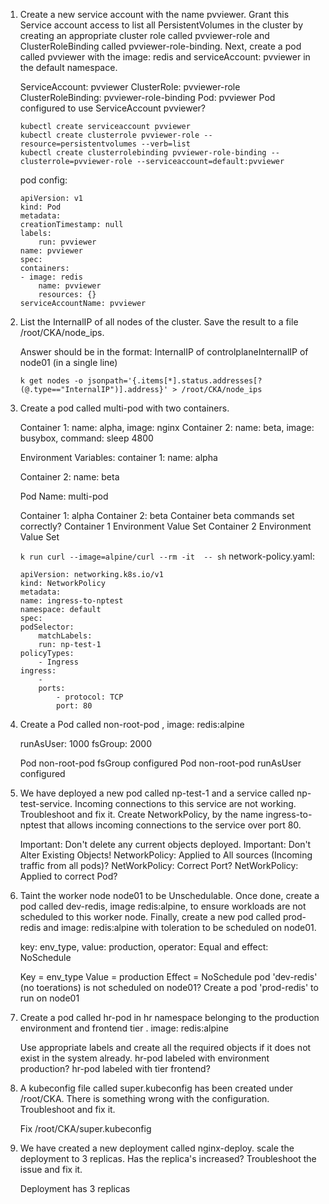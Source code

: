 1. Create a new service account with the name pvviewer. Grant this Service account access to list all PersistentVolumes in the cluster by creating an appropriate cluster role called pvviewer-role and ClusterRoleBinding called pvviewer-role-binding.
Next, create a pod called pvviewer with the image: redis and serviceAccount: pvviewer in the default namespace.

    ServiceAccount: pvviewer
    ClusterRole: pvviewer-role
    ClusterRoleBinding: pvviewer-role-binding
    Pod: pvviewer
    Pod configured to use ServiceAccount pvviewer?

    ```
    kubectl create serviceaccount pvviewer
    kubectl create clusterrole pvviewer-role --resource=persistentvolumes --verb=list
    kubectl create clusterrolebinding pvviewer-role-binding --clusterrole=pvviewer-role --serviceaccount=default:pvviewer
    ```
    pod config:
    ```
    apiVersion: v1
    kind: Pod
    metadata:
    creationTimestamp: null
    labels:
        run: pvviewer
    name: pvviewer
    spec:
    containers:
    - image: redis
        name: pvviewer
        resources: {}
    serviceAccountName: pvviewer
    ```


2. List the InternalIP of all nodes of the cluster. Save the result to a file /root/CKA/node_ips.

    Answer should be in the format: InternalIP of controlplane<space>InternalIP of node01 (in a single line)

    `k get nodes -o jsonpath='{.items[*].status.addresses[?(@.type=="InternalIP")].address}' > /root/CKA/node_ips`

3. Create a pod called multi-pod with two containers.

    Container 1: name: alpha, image: nginx
    Container 2: name: beta, image: busybox, command: sleep 4800

    Environment Variables:
    container 1:
    name: alpha

    Container 2:
    name: beta


    Pod Name: multi-pod

    Container 1: alpha
    Container 2: beta
    Container beta commands set correctly?
    Container 1 Environment Value Set
    Container 2 Environment Value Set

    `k run curl --image=alpine/curl --rm -it  -- sh`
    network-policy.yaml:
    ```
    apiVersion: networking.k8s.io/v1
    kind: NetworkPolicy
    metadata:
    name: ingress-to-nptest
    namespace: default
    spec:
    podSelector:
        matchLabels:
        run: np-test-1
    policyTypes:
        - Ingress
    ingress:
        -
        ports:
            - protocol: TCP
            port: 80
    ```


4. Create a Pod called non-root-pod , image: redis:alpine

    runAsUser: 1000
    fsGroup: 2000

    Pod non-root-pod fsGroup configured
    Pod non-root-pod runAsUser configured

5. We have deployed a new pod called np-test-1 and a service called np-test-service. Incoming connections to this service are not working. Troubleshoot and fix it.
Create NetworkPolicy, by the name ingress-to-nptest that allows incoming connections to the service over port 80.

    Important: Don't delete any current objects deployed.
    Important: Don't Alter Existing Objects!
    NetworkPolicy: Applied to All sources (Incoming traffic from all pods)?
    NetWorkPolicy: Correct Port?
    NetWorkPolicy: Applied to correct Pod?

6. Taint the worker node node01 to be Unschedulable. Once done, create a pod called dev-redis, image redis:alpine, to ensure workloads are not scheduled to this worker node. Finally, create a new pod called prod-redis and image: redis:alpine with toleration to be scheduled on node01.

    key: env_type, value: production, operator: Equal and effect: NoSchedule

    Key = env_type
    Value = production
    Effect = NoSchedule
    pod 'dev-redis' (no toerations) is not scheduled on node01?
    Create a pod 'prod-redis' to run on node01

7. Create a pod called hr-pod in hr namespace belonging to the production environment and frontend tier .
image: redis:alpine

    Use appropriate labels and create all the required objects if it does not exist in the system already.
    hr-pod labeled with environment production?
    hr-pod labeled with tier frontend?

8. A kubeconfig file called super.kubeconfig has been created under /root/CKA. There is something wrong with the configuration. Troubleshoot and fix it.

    Fix /root/CKA/super.kubeconfig

9. We have created a new deployment called nginx-deploy. scale the deployment to 3 replicas. Has the replica's increased? Troubleshoot the issue and fix it.

    Deployment has 3 replicas